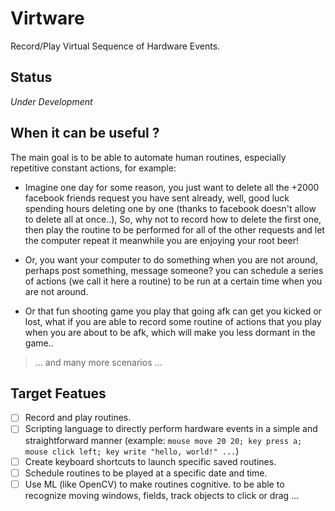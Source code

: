 # Virtware
Record/Play Virtual Sequence of Hardware Events.

## Status
*Under Development*
## When it can be useful ?
The main goal is to be able to automate human routines, especially repetitive constant actions, for example:

- Imagine one day for some reason, you just want to delete all the +2000 facebook friends request you have sent already, well, good luck spending hours deleting one by one (thanks to facebook doesn't allow to delete all at once..), So, why not to record how to delete the first one, then play the routine to be performed for all of the other requests and let the computer repeat it meanwhile you are enjoying your root beer!

- Or, you want your computer to do something when you are not around, perhaps post something, message someone? you can schedule a series of actions (we call it here a routine) to be run at a certain time when you are not around.

- Or that fun shooting game you play that going afk can get you kicked or lost, what if you are able to record some routine of actions that you play when you are about to be afk, which will make you less dormant in the game..

> ... and many more scenarios ... 

## Target Featues
- [ ] Record and play routines.
- [ ] Scripting language to directly perform hardware events in a simple and straightforward manner (example: `mouse move 20 20; key press a; mouse click left; key write "hello, world!" ...`)
- [ ] Create keyboard shortcuts to launch specific saved routines.
- [ ] Schedule routines to be played at a specific date and time.
- [ ] Use ML (like OpenCV) to make routines cognitive. to be able to recognize moving windows, fields, track objects to click or drag ...   
